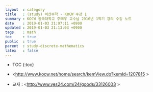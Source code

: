 ```yaml
---
layout  : category
title   : (study) 이산수학 - KOCW 수강 1
summary : KOCW 동국대학교 주태우 교수님 2016년 1학기 강의 수강 노트
date    : 2019-01-03 21:07:11 +0900
updated : 2019-01-03 21:13:03 +0900
tags    : math
toc     : true
public  : true
parent  : study-discrete-mathematics
latex   : false
---
```

* TOC
{:toc}

* <http://www.kocw.net/home/search/kemView.do?kemId=1207815 >
* 교재 : <http://www.yes24.com/24/goods/33126003 >
